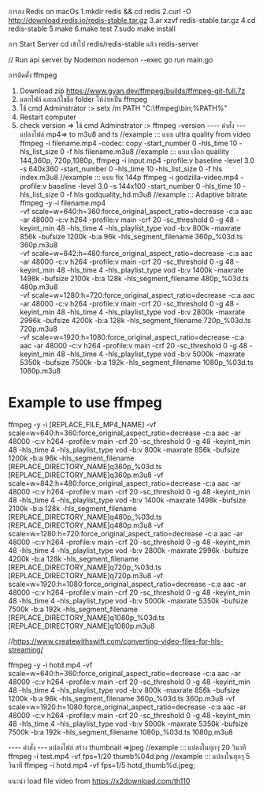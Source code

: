 การลง Redis on macOs
1.mkdir redis && cd redis
2.curl -O http://download.redis.io/redis-stable.tar.gz
3.ar xzvf redis-stable.tar.gz
4.cd redis-stable
5.make
6.make test
7.sudo make install



การ Start Server 
cd เข้าไป redis/redis-stable แล้ว redis-server


// Run api server by Nodemon
nodemon --exec go run main.go






การติดตั้ง ffmpeg 
1. Download zip https://www.gyan.dev/ffmpeg/builds/ffmpeg-git-full.7z
2. แตกไฟล์ และแก้ไขชื่อ folder ให้ง่ายเป็น ffmpeg
3. ใช้ cmd Adminstrator :> setx /m PATH "C:\ffmpeg\bin;%PATH%"
4. Restart computer
5. check version =>  ใช้ cmd Adminstrator :> ffmpeg -version
---- คำสั่ง --- แปลงไฟล์ mp4=> to m3u8 and ts
//example ::: แบบ ultra quality from video
ffmpeg -i filename.mp4 -codec: copy -start_number 0 -hls_time 10 -hls_list_size 0 -f hls filename.m3u8 
//example ::: แบบ เลือก quaility 144,360p, 720p,1080p,
ffmpeg -i input.mp4 -profile:v baseline -level 3.0 -s 640x360 -start_number 0 -hls_time 10 -hls_list_size 0 -f hls index.m3u8
//example ::: แบบ fix 144p
ffmpeg -i godzilla-video.mp4 -profile:v baseline -level 3.0 -s 144x100 -start_number 0 -hls_time 10 -hls_list_size 0 -f hls godquality_hd.m3u8
//example ::: Adaptive bitrate
ffmpeg -y -i filename.mp4 \
  -vf scale=w=640:h=360:force_original_aspect_ratio=decrease -c:a aac -ar 48000 -c:v h264 -profile:v main -crf 20 -sc_threshold 0 -g 48 -keyint_min 48 -hls_time 4 -hls_playlist_type vod  -b:v 800k -maxrate 856k -bufsize 1200k -b:a 96k -hls_segment_filename 360p_%03d.ts 360p.m3u8 \
  -vf scale=w=842:h=480:force_original_aspect_ratio=decrease -c:a aac -ar 48000 -c:v h264 -profile:v main -crf 20 -sc_threshold 0 -g 48 -keyint_min 48 -hls_time 4 -hls_playlist_type vod -b:v 1400k -maxrate 1498k -bufsize 2100k -b:a 128k -hls_segment_filename 480p_%03d.ts 480p.m3u8 \
  -vf scale=w=1280:h=720:force_original_aspect_ratio=decrease -c:a aac -ar 48000 -c:v h264 -profile:v main -crf 20 -sc_threshold 0 -g 48 -keyint_min 48 -hls_time 4 -hls_playlist_type vod -b:v 2800k -maxrate 2996k -bufsize 4200k -b:a 128k -hls_segment_filename 720p_%03d.ts 720p.m3u8 \
  -vf scale=w=1920:h=1080:force_original_aspect_ratio=decrease -c:a aac -ar 48000 -c:v h264 -profile:v main -crf 20 -sc_threshold 0 -g 48 -keyint_min 48 -hls_time 4 -hls_playlist_type vod -b:v 5000k -maxrate 5350k -bufsize 7500k -b:a 192k -hls_segment_filename 1080p_%03d.ts 1080p.m3u8

# Example to use ffmpeg
ffmpeg -y -i [REPLACE_FILE_MP4_NAME] -vf scale=w=640:h=360:force_original_aspect_ratio=decrease -c:a aac -ar 48000 -c:v h264 -profile:v main -crf 20 -sc_threshold 0 -g 48 -keyint_min 48 -hls_time 4 -hls_playlist_type vod  -b:v 800k -maxrate 856k -bufsize 1200k -b:a 96k -hls_segment_filename [REPLACE_DIRECTORY_NAME]q360p_%03d.ts [REPLACE_DIRECTORY_NAME]q360p.m3u8 -vf scale=w=842:h=480:force_original_aspect_ratio=decrease -c:a aac -ar 48000 -c:v h264 -profile:v main -crf 20 -sc_threshold 0 -g 48 -keyint_min 48 -hls_time 4 -hls_playlist_type vod -b:v 1400k -maxrate 1498k -bufsize 2100k -b:a 128k -hls_segment_filename [REPLACE_DIRECTORY_NAME]q480p_%03d.ts [REPLACE_DIRECTORY_NAME]q480p.m3u8 -vf scale=w=1280:h=720:force_original_aspect_ratio=decrease -c:a aac -ar 48000 -c:v h264 -profile:v main -crf 20 -sc_threshold 0 -g 48 -keyint_min 48 -hls_time 4 -hls_playlist_type vod -b:v 2800k -maxrate 2996k -bufsize 4200k -b:a 128k -hls_segment_filename [REPLACE_DIRECTORY_NAME]q720p_%03d.ts [REPLACE_DIRECTORY_NAME]q720p.m3u8 -vf scale=w=1920:h=1080:force_original_aspect_ratio=decrease -c:a aac -ar 48000 -c:v h264 -profile:v main -crf 20 -sc_threshold 0 -g 48 -keyint_min 48 -hls_time 4 -hls_playlist_type vod -b:v 5000k -maxrate 5350k -bufsize 7500k -b:a 192k -hls_segment_filename [REPLACE_DIRECTORY_NAME]q1080p_%03d.ts [REPLACE_DIRECTORY_NAME]q1080p.m3u8

//https://www.createwithswift.com/converting-video-files-for-hls-streaming/

ffmpeg -y -i hotd.mp4 -vf scale=w=640:h=360:force_original_aspect_ratio=decrease -c:a aac -ar 48000 -c:v h264 -profile:v main -crf 20 -sc_threshold 0 -g 48 -keyint_min 48 -hls_time 4 -hls_playlist_type vod  -b:v 800k -maxrate 856k -bufsize 1200k -b:a 96k -hls_segment_filename 360p_%03d.ts 360p.m3u8 -vf scale=w=1920:h=1080:force_original_aspect_ratio=decrease -c:a aac -ar 48000 -c:v h264 -profile:v main -crf 20 -sc_threshold 0 -g 48 -keyint_min 48 -hls_time 4 -hls_playlist_type vod -b:v 5000k -maxrate 5350k -bufsize 7500k -b:a 192k -hls_segment_filename 1080p_%03d.ts 1080p.m3u8


---- คำสั่ง --- แปลงไฟล์ สร้าง thumbnail =>jpeg
//example ::: แปลงในทุกๆ 20 วินาที
ffmpeg -i test.mp4 -vf fps=1/20 thumb%04d.png
//example ::: แปลงในทุกๆ 5 วินาที
ffmpeg -i hotd.mp4 -vf fps=1/5 hotd_thumb%d.jpeg;  



แนะนำ load file video from https://x2download.com/th110